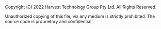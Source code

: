 Copyright (C) 2022 Harvest Technology Group Pty Ltd. All Rights Reserved.

Unauthorized copying of this file, via any medium is strictly prohibited.
The source code is proprietary and confidential.
